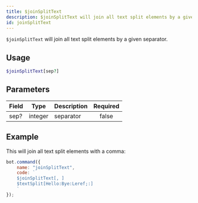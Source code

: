 ```yaml
---
title: $joinSplitText
description: $joinSplitText will join all text split elements by a given separator.
id: joinSplitText
---
```


`$joinSplitText` will join all text split elements by a given separator.

## Usage

```php
$joinSplitText[sep?]
```

## Parameters

| Field | Type    | Description | Required |
|-------|---------|-------------|:--------:|
| sep?  | integer | separator   |  false   |

## Example

This will join all text split elements with a comma:

```javascript
bot.command({
    name: "joinSplitText",
    code: `
    $joinSplitText[, ]
    $textSplit[Hello:Bye:Leref;:]
    `
});
```